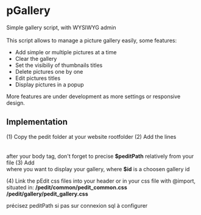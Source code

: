 pGallery
========

Simple gallery script, with WYSIWYG admin<br>
<br>
This script allows to manage a picture gallery easily, some features:<br>
<ul>
	<li>Add simple or multiple pictures at a time</li>
	<li>Clear the gallery</li>
	<li>Set the visibiliy of thumbnails titles</li>
	<li>Delete pictures one by one</li>
	<li>Edit pictures titles</li>
	<li>Display pictures in a popup</li>
</ul>

More features are under development as more settings or responsive design.

<h2>Implementation</h2>
(1) Copy the pedit folder at your website rootfolder
<!-- <br><br> -->
(2) Add the lines
<!-- <br><br> -->
<strong>
<?php $peditPath = './pedit'; ?><br>
<?php include($peditPath . '/common/pedit_common.php'); ?><br>
<?php include($peditPath . '/gallery/pedit_gallery.php'); ?>
</strong>
<br>
after your body tag, don't forget to precise <strong>$peditPath</strong> relatively from your file
(3) Add
<strong>
<?php displayGallery($id, $peditPath); ?>
</strong>
<br>
where you want to display your gallery, where <strong>$id</strong> is a choosen gallery id

(4) Link the pEdit css files into your header or in your css file with @import, situated in:
<strong>
	/pedit/common/pedit_common.css<br>
	/pedit/gallery/pedit_gallery.css
</strong>

précisez peditPath si pas sur
connexion sql à configurer